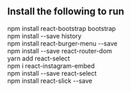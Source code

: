 ## Install the following to run
npm install react-bootstrap bootstrap<br />
npm install --save history<br />
npm install react-burger-menu --save<br />
npm install --save react-router-dom<br />
yarn add react-select<br />
npm i react-instagram-embed<br />
npm install --save react-select<br/>
npm install react-slick --save
